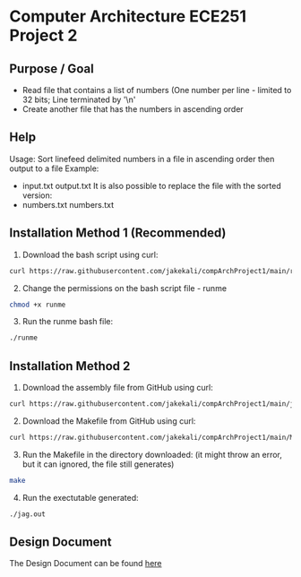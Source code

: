 # Computer Architecture ECE251 Project 2
## Purpose / Goal
- Read file that contains a list of numbers (One number per line - limited to 32 bits; Line terminated by '\n'
- Create another file that has the numbers in ascending order

## Help
Usage: Sort linefeed delimited numbers in a file in ascending order then output to a file
Example: 
- input.txt output.txt 
It is also possible to replace the file with the sorted version: 
- numbers.txt numbers.txt


## Installation Method 1 (Recommended) 
1. Download the bash script using curl: 
```bash
curl https://raw.githubusercontent.com/jakekali/compArchProject1/main/runme --output runme
```
2. Change the permissions on the bash script file - runme
```bash
chmod +x runme
```
3. Run the runme bash file: 
```bash
./runme
```

## Installation Method 2
1. Download the assembly file from GitHub using curl:
```bash
curl https://raw.githubusercontent.com/jakekali/compArchProject1/main/jag.s --output jag.s
```
2. Download the Makefile from GitHub using curl: 
```bash
curl https://raw.githubusercontent.com/jakekali/compArchProject1/main/Makefile --output Makefile
```
3. Run the Makefile in the directory downloaded: (it might throw an error, but it can ignored, the file still generates)
```bash
make
```
4. Run the exectutable generated: 
```bash
./jag.out
```

## Design Document
The Design Document can be found [here](../main/Design%20Document%20-%20Project%20%231.pdf) 
